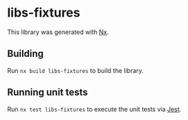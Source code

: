 # libs-fixtures

This library was generated with [Nx](https://nx.dev).

## Building

Run `nx build libs-fixtures` to build the library.

## Running unit tests

Run `nx test libs-fixtures` to execute the unit tests via [Jest](https://jestjs.io).

